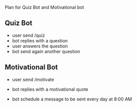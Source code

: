 Plan for Quiz Bot and Motivational bot

## Quiz Bot

- user send /quiz
- bot replies with a question
- user answers the question
- bot send again another question


## Motivational Bot

- user send /motivate
- bot replies with a motivational quote

- bot schedule a message to be sent every day at 8:00 AM